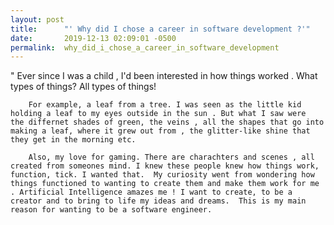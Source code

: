 ```yaml
---
layout: post
title:      "' Why did I chose a career in software development ?'"
date:       2019-12-13 02:09:01 -0500
permalink:  why_did_i_chose_a_career_in_software_development
---
```




  "  Ever since I was a child , I'd been interested in how things worked . What types of things? All types of things!
		
		For example, a leaf from a tree. I was seen as the little kid holding a leaf to my eyes outside in the sun . But what I saw were  the differnet shades of green, the veins , all the shapes that go into making a leaf, where it grew out from , the glitter-like shine that they get in the morning etc. 
		
		Also, my love for gaming. There are charachters and scenes , all created from someones mind. I knew these people knew how things work, function, tick. I wanted that.  My curiosity went from wondering how things functioned to wanting to create them and make them work for me . Artificial Intelligence amazes me ! I want to create, to be a creator and to bring to life my ideas and dreams.  This is my main reason for wanting to be a software engineer.

